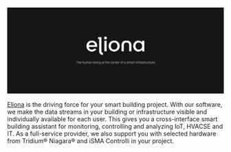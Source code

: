 ![The human being at the center of a smart infrastructure](https://raw.githubusercontent.com/eliona-smart-building-assistant/.github/main/profile/eliona.png)

[Eliona](https://www.eliona.io/en) is the driving force for your smart building project. With our software, we make the data streams in your building or infrastructure visible and individually available for each user. This gives you a cross-interface smart building assistant for monitoring, controlling and analyzing IoT, HVACSE and IT. As a full-service provider, we also support you with selected hardware from Tridium® Niagara® and iSMA Controlli in your project.
